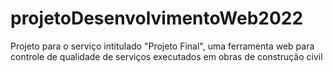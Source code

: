 # projetoDesenvolvimentoWeb2022
Projeto para o serviço intitulado "Projeto Final", uma ferramenta web para controle de qualidade de serviços executados em obras de construção civil
